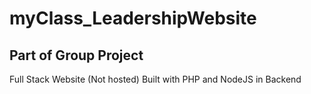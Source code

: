 # myClass_LeadershipWebsite
## Part of Group Project
Full Stack Website (Not hosted)
Built with PHP and NodeJS in Backend
